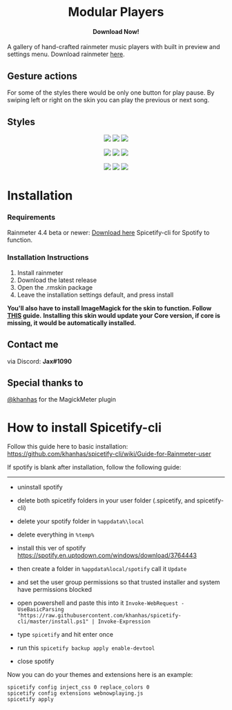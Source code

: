 <h1 align="center">
  Modular Players
</h1>

<h4 align="center">Download Now!</h4>

A gallery of hand-crafted rainmeter music players with built in preview and settings menu. Download rainmeter [here](https://www.rainmeter.net/).

## Gesture actions
For some of the styles there would be only one button for play pause. By swiping left or right on the skin you can play the previous or next song.

## Styles
<p float="left" align="center">
  <img src="https://github.com/EnhancedJax/ModularPlayers/blob/main/%40Resources/Images/Preview/Simple.png"/>
  <img src="https://github.com/EnhancedJax/ModularPlayers/blob/main/%40Resources/Images/Preview/Neumorphism.png"/>
  <img src="https://github.com/EnhancedJax/ModularPlayers/blob/main/%40Resources/Images/Preview/Blur.png"/>
</p>
<p float="left" align="center">
  <img src="https://github.com/EnhancedJax/ModularPlayers/blob/main/%40Resources/Images/Preview/MIUI.png"/>
  <img src="https://github.com/EnhancedJax/ModularPlayers/blob/main/%40Resources/Images/Preview/Side.png"/>
  <img src="https://github.com/EnhancedJax/ModularPlayers/blob/main/%40Resources/Images/Preview/Card.png"/>
</p>
<p float="left" align="center">
  <img src="https://github.com/EnhancedJax/ModularPlayers/blob/main/%40Resources/Images/Preview/Fortnite.png"/>
  <img src="https://github.com/EnhancedJax/ModularPlayers/blob/main/%40Resources/Images/Preview/BigCirc.png"/>
  <img src="https://github.com/EnhancedJax/ModularPlayers/blob/main/%40Resources/Images/Preview/Android.png"/>
</p>

# Installation
### Requirements
Rainmeter 4.4 beta or newer: [Download here](https://www.rainmeter.net/)
Spicetify-cli for Spotify to function.

### Installation Instructions
1. Install rainmeter
1. Download the latest release
1. Open the .rmskin package 
1. Leave the installation settings default, and press install

**You'll also have to install ImageMagick for the skin to function. Follow [THIS](https://github.com/khanhas/MagickMeter#how-to-install) guide.**
**Installing this skin would update your Core version, if core is missing, it would be automatically installed.**
  
## Contact me
via Discord: **Jax#1090**

## Special thanks to
[@khanhas](https://github.com/khanhas) for the MagickMeter plugin

# How to install Spicetify-cli

Follow this guide here to basic installation: https://github.com/khanhas/spicetify-cli/wiki/Guide-for-Rainmeter-user

If spotify is blank after installation, follow the following guide:
***
- uninstall spotify
- delete both spicetify folders in your user folder (.spicetify, and spicetify-cli)
- delete your spotify folder in ```%appdata%\local```
- delete everything in ```%temp%```

- install this ver of spotify https://spotify.en.uptodown.com/windows/download/3764443
- then create a folder in ```%appdata%local/spotify```
call it `Update`

- and set the user group permissions so that trusted installer and system have permissions blocked

- open powershell and paste this into it 
`Invoke-WebRequest -UseBasicParsing "https://raw.githubusercontent.com/khanhas/spicetify-cli/master/install.ps1" | Invoke-Expression`

- type `spicetify` and hit enter once

- run this ```spicetify backup apply enable-devtool```

- close spotify


Now you can do your themes and extensions
here is an example:
```
spicetify config inject_css 0 replace_colors 0
spicetify config extensions webnowplaying.js
spicetify apply
```

